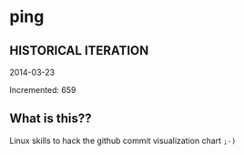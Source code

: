 # ping

## HISTORICAL ITERATION
2014-03-23

Incremented: 659

## What is this?? 
Linux skills to hack the github commit visualization chart `;-)`
